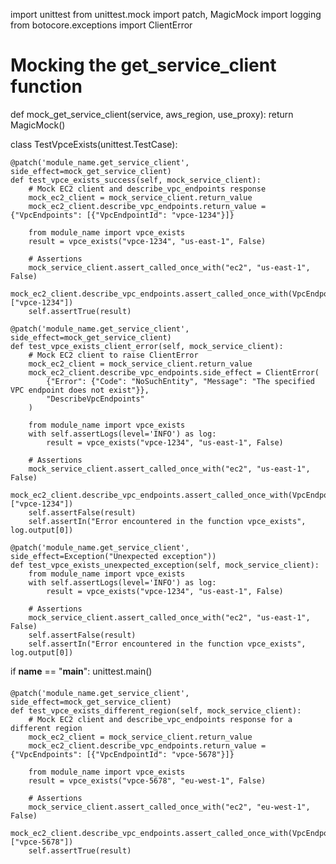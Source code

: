 import unittest
from unittest.mock import patch, MagicMock
import logging
from botocore.exceptions import ClientError

# Mocking the get_service_client function
def mock_get_service_client(service, aws_region, use_proxy):
    return MagicMock()

class TestVpceExists(unittest.TestCase):

    @patch('module_name.get_service_client', side_effect=mock_get_service_client)
    def test_vpce_exists_success(self, mock_service_client):
        # Mock EC2 client and describe_vpc_endpoints response
        mock_ec2_client = mock_service_client.return_value
        mock_ec2_client.describe_vpc_endpoints.return_value = {"VpcEndpoints": [{"VpcEndpointId": "vpce-1234"}]}

        from module_name import vpce_exists
        result = vpce_exists("vpce-1234", "us-east-1", False)

        # Assertions
        mock_service_client.assert_called_once_with("ec2", "us-east-1", False)
        mock_ec2_client.describe_vpc_endpoints.assert_called_once_with(VpcEndpointIds=["vpce-1234"])
        self.assertTrue(result)

    @patch('module_name.get_service_client', side_effect=mock_get_service_client)
    def test_vpce_exists_client_error(self, mock_service_client):
        # Mock EC2 client to raise ClientError
        mock_ec2_client = mock_service_client.return_value
        mock_ec2_client.describe_vpc_endpoints.side_effect = ClientError(
            {"Error": {"Code": "NoSuchEntity", "Message": "The specified VPC endpoint does not exist"}}, 
            "DescribeVpcEndpoints"
        )

        from module_name import vpce_exists
        with self.assertLogs(level='INFO') as log:
            result = vpce_exists("vpce-1234", "us-east-1", False)

        # Assertions
        mock_service_client.assert_called_once_with("ec2", "us-east-1", False)
        mock_ec2_client.describe_vpc_endpoints.assert_called_once_with(VpcEndpointIds=["vpce-1234"])
        self.assertFalse(result)
        self.assertIn("Error encountered in the function vpce_exists", log.output[0])

    @patch('module_name.get_service_client', side_effect=Exception("Unexpected exception"))
    def test_vpce_exists_unexpected_exception(self, mock_service_client):
        from module_name import vpce_exists
        with self.assertLogs(level='INFO') as log:
            result = vpce_exists("vpce-1234", "us-east-1", False)

        # Assertions
        mock_service_client.assert_called_once_with("ec2", "us-east-1", False)
        self.assertFalse(result)
        self.assertIn("Error encountered in the function vpce_exists", log.output[0])

if __name__ == "__main__":
    unittest.main()


####

    @patch('module_name.get_service_client', side_effect=mock_get_service_client)
    def test_vpce_exists_different_region(self, mock_service_client):
        # Mock EC2 client and describe_vpc_endpoints response for a different region
        mock_ec2_client = mock_service_client.return_value
        mock_ec2_client.describe_vpc_endpoints.return_value = {"VpcEndpoints": [{"VpcEndpointId": "vpce-5678"}]}

        from module_name import vpce_exists
        result = vpce_exists("vpce-5678", "eu-west-1", False)

        # Assertions
        mock_service_client.assert_called_once_with("ec2", "eu-west-1", False)
        mock_ec2_client.describe_vpc_endpoints.assert_called_once_with(VpcEndpointIds=["vpce-5678"])
        self.assertTrue(result)